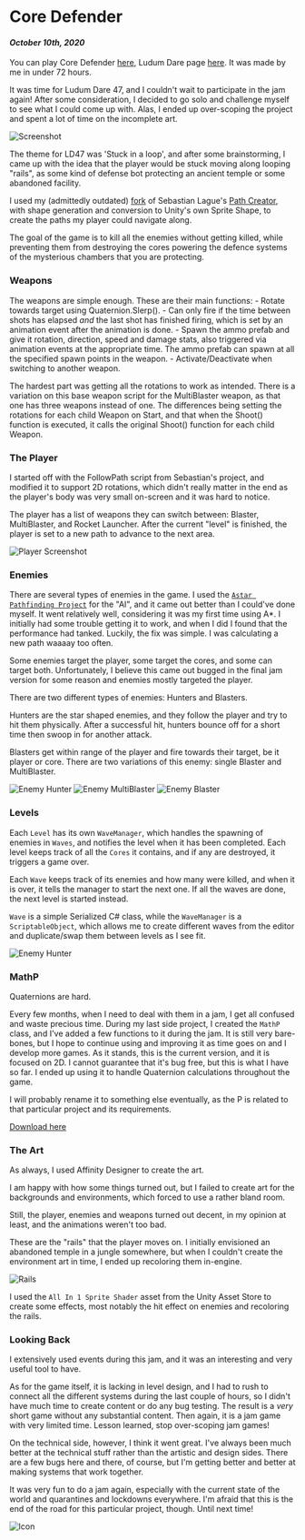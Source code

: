 [comment]: # (*.title*Core Defender*.title*)
[comment]: # (*.desc*My entry to Ludum Dare 47.*.desc*)
[comment]: # (*.tags*unity, C#, game, LD47, ludum dare 47, project, jam, 2020, finished*.tags*)
[comment]: # (*.date*10-10-2020*.date*)

# Core Defender

#### *October 10th, 2020*

You can play Core Defender [here](https://hadidanial.itch.io/core-defender), Ludum Dare page [here](https://ldjam.com/events/ludum-dare/47/core-defender). It was made by me in under 72 hours.

It was time for Ludum Dare 47, and I couldn't wait to participate in the jam again! After some consideration, I decided to go solo and challenge myself to see what I could come up with. Alas, I ended up over-scoping the project and spent a lot of time on the incomplete art.

![Screenshot](core_defender_assets/itch_cover.png)

The theme for LD47 was 'Stuck in a loop', and after some brainstorming, I came up with the idea that the player would be stuck moving along looping "rails", as some kind of defense bot protecting an ancient temple or some abandoned facility.

I used my (admittedly outdated) [fork](https://github.com/hadiDanial/Path-Creator) of Sebastian Lague's [Path Creator](https://github.com/SebLague/Path-Creator), with shape generation and conversion to Unity's own Sprite Shape, to create the paths my player could navigate along.

The goal of the game is to kill all the enemies without getting killed, while preventing them from destroying the cores powering the defence systems of the mysterious chambers that you are protecting.

### Weapons

The weapons are simple enough. These are their main functions:
    - Rotate towards target using Quaternion.Slerp().
    - Can only fire if the time between shots has elapsed *and* the last shot has finished firing, which is set by an animation event after the animation is done.
    - Spawn the ammo prefab and give it rotation, direction, speed and damage stats, also triggered via animation events at the appropriate time. The ammo prefab can spawn at all the specified spawn points in the weapon.
    - Activate/Deactivate when switching to another weapon.

The hardest part was getting all the rotations to work as intended.
There is a variation on this base weapon script for the MultiBlaster weapon, as that one has three weapons instead of one. The differences being setting the rotations for each child Weapon on Start, and that when the Shoot() function is executed, it calls the original Shoot() function for each child Weapon.

### The Player

I started off with the FollowPath script from Sebastian's project, and modified it to support 2D rotations, which didn't really matter in the end as the player's body was very small on-screen and it was hard to notice.

The player has a list of weapons they can switch between: Blaster, MultiBlaster, and Rocket Launcher. After the current "level" is finished, the player is set to a new path to advance to the next area.

![Player Screenshot](core_defender_assets/player.png)

### Enemies

There are several types of enemies in the game. I used the [`Astar Pathfinding Project`](https://arongranberg.com/astar/) for the "AI", and it came out better than I could've done myself. It went relatively well, considering it was my first time using A*. I initially had some trouble getting it to work, and when I did I found that the performance had tanked. Luckily, the fix was simple. I was calculating a new path waaaay too often.

Some enemies target the player, some target the cores, and some can target both. Unfortunately, I believe this came out bugged in the final jam version for some reason and enemies mostly targeted the player.

There are two different types of enemies: Hunters and Blasters.

Hunters are the star shaped enemies, and they follow the player and try to hit them physically. After a successful hit, hunters bounce off for a short time then swoop in for another attack.

Blasters get within range of the player and fire towards their target, be it player or core. There are two variations of this enemy: single Blaster and MultiBlaster.

![Enemy Hunter](core_defender_assets/melee.png)
![Enemy MultiBlaster](core_defender_assets/multi.png)
![Enemy Blaster](core_defender_assets/blaster.png)

### Levels

Each `Level` has its own `WaveManager`, which handles the spawning of enemies in `Waves`, and notifies the level when it has been completed. Each level keeps track of all the `Cores` it contains, and if any are destroyed, it triggers a game over.

Each `Wave` keeps track of its enemies and how many were killed, and when it is over, it tells the manager to start the next one. If all the waves are done, the next level is started instead.

`Wave` is a simple Serialized C# class, while the `WaveManager` is a `ScriptableObject`, which allows me to create different waves from the editor and duplicate/swap them between levels as I see fit.

![Enemy Hunter](core_defender_assets/core.png)

### MathP

Quaternions are hard.

Every few months, when I need to deal with them in a jam, I get all confused and waste precious time. During my last side project, I created the `MathP` class, and I've added a few functions to it during the jam. It is still very bare-bones, but I hope to continue using and improving it as time goes on and I develop more games. As it stands, this is the current version, and it is focused on 2D. I cannot guarantee that it's bug free, but this is what I have so far. I ended up using it to handle Quaternion calculations throughout the game.

I will probably rename it to something else eventually, as the P is related to that particular project and its requirements.

[Download here](core_defender_assets/MathP.cs)

### The Art

As always, I used Affinity Designer to create the art.

I am happy with how some things turned out, but I failed to create art for the backgrounds and environments, which forced to use a rather bland room.

Still, the player, enemies and weapons turned out decent, in my opinion at least, and the animations weren't too bad.

These are the "rails" that the player moves on. I initially envisioned an abandoned temple in a jungle somewhere, but when I couldn't create the environment art in time, I ended up recoloring them in-engine.

![Rails](core_defender_assets/rails.png)

I used the `All In 1 Sprite Shader` asset from the Unity Asset Store to create some effects, most notably the hit effect on enemies and recoloring the rails.

### Looking Back

I extensively used events during this jam, and it was an interesting and very useful tool to have.

As for the game itself, it is lacking in level design, and I had to rush to connect all the different systems during the last couple of hours, so I didn't have much time to create content or do any bug testing. The result is a *very* short game without any substantial content. Then again, it is a jam game with very limited time. Lesson learned, stop over-scoping jam games!

On the technical side, however, I think it went great. I've always been much better at the technical stuff rather than the artistic and design sides. There are a few bugs here and there, of course, but I'm getting better and better at making systems that work together.

It was very fun to do a jam again, especially with the current state of the world and quarantines and lockdowns everywhere. I'm afraid that this is the end of the road for this particular project, though. Until next time!

![Icon](core_defender_assets/cursor.png)
